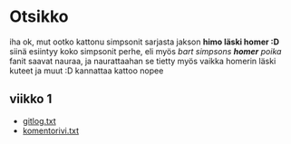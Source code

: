 # Otsikko

iha ok, mut ootko kattonu simpsonit sarjasta jakson **himo läski homer :D**
siinä esiintyy koko simpsonit perhe, eli myös *bart simpsons **homer** poika*
fanit saavat nauraa, ja naurattaahan se tietty myös vaikka homerin läski kuteet
ja muut :D kannattaa kattoo nopee

## viikko 1
- [gitlog.txt](https://github.com/tibe314/ot-harjoitustyo/blob/master/laskarit/viikko1/gitlog.txt)
- [komentorivi.txt](https://github.com/tibe314/ot-harjoitustyo/blob/master/laskarit/viikko1/komentorivi.txt)
